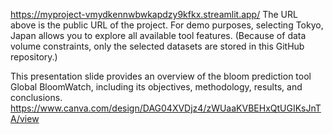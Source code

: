 https://myproject-vmydkennwbwkapdzy9kfkx.streamlit.app/ The URL above is the public URL of the project.
For demo purposes, selecting Tokyo, Japan allows you to explore all available tool features. (Because of data volume constraints, only the selected datasets are stored in this GitHub repository.)

This presentation slide provides an overview of the bloom prediction tool Global BloomWatch, including its objectives, methodology, results, and conclusions.
https://www.canva.com/design/DAG04XVDjz4/zWUaaKVBEHxQtUGIKsJnTA/view

